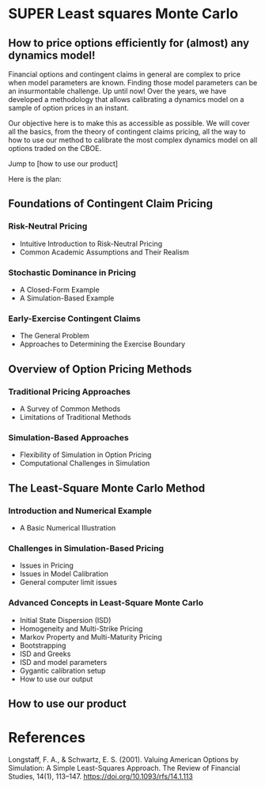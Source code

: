 # SUPER Least squares Monte Carlo
## How to price options efficiently for (almost) any dynamics model!

Financial options and contingent claims in general are complex to price when model parameters are known. 
Finding those model parameters can be an insurmontable challenge. 
Up until now!
Over the years, we have developed a methodology that allows calibrating a dynamics model on a sample of option prices in an instant.

Our objective here is to make this as accessible as possible.
We will cover all the basics, from the theory of contingent claims pricing, all the way to how to use our method to calibrate the most complex dynamics model on all options traded on the CBOE.

Jump to [how to use our product]

Here is the plan:
<!--# The Least-Square Monte Carlo Method: A Comprehensive Guide -->

## Foundations of Contingent Claim Pricing
### Risk-Neutral Pricing
- Intuitive Introduction to Risk-Neutral Pricing  
- Common Academic Assumptions and Their Realism  

### Stochastic Dominance in Pricing
- A Closed-Form Example  
- A Simulation-Based Example  

### Early-Exercise Contingent Claims
- The General Problem  
- Approaches to Determining the Exercise Boundary  

## Overview of Option Pricing Methods
### Traditional Pricing Approaches
- A Survey of Common Methods  
- Limitations of Traditional Methods  

### Simulation-Based Approaches
- Flexibility of Simulation in Option Pricing  
- Computational Challenges in Simulation  

## The Least-Square Monte Carlo Method
### Introduction and Numerical Example
- A Basic Numerical Illustration  

### Challenges in Simulation-Based Pricing
- Issues in Pricing  
- Issues in Model Calibration
- General computer limit issues


### Advanced Concepts in Least-Square Monte Carlo
- Initial State Dispersion (ISD)
- Homogeneity and Multi-Strike Pricing  
- Markov Property and Multi-Maturity Pricing
- Bootstrapping
- ISD and Greeks
- ISD and model parameters
- Gygantic calibration setup
- How to use our output

## How to use our product





# References

Longstaff, F. A., & Schwartz, E. S. (2001). Valuing American Options by Simulation: A Simple Least-Squares Approach. The Review of Financial Studies, 14(1), 113–147. https://doi.org/10.1093/rfs/14.1.113 
